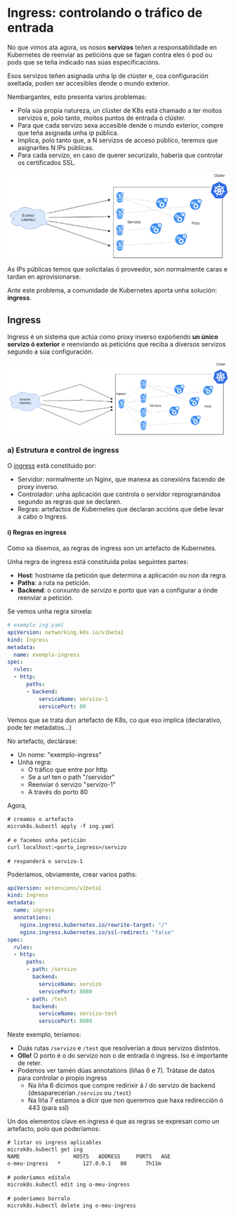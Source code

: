 # Ingress: controlando o tráfico de entrada

No que vimos ata agora, os nosos **servizos** teñen a responsabilidade en Kubernetes de reenviar as peticións que se fagan contra eles ó pod ou pods que se teña indicado nas súas especificacións. 

Esos servizos teñen asignada unha Ip de clúster e, coa configuración axeitada, poden ser accesibles dende o mundo exterior. 

Nembargantes, esto presenta varios problemas:

- Pola súa propia natureza, un clúster de K8s está chamado a ter moitos servizos e, polo tanto, moitos puntos de entrada ó clúster. 
- Para que cada servizo sexa accesible dende o mundo exterior, compre que teña asignada unha ip pública. 
- Implica, polo tanto que, a N servizos de acceso público, teremos que asignarlles N IPs públicas. 
- Para cada servizo, en caso de querer securizalo, habería que controlar os certificados SSL. 

![ingress1](./../_media/03/ingress1.png)

As IPs públicas temos que solicitalas ó proveedor, son normalmente caras e tardan en aprovisionarse. 

Ante este problema, a comunidade de Kubernetes aporta unha solución: **ingress**. 

## Ingress

Ingress é un sistema que actúa como proxy inverso expoñendo **un único servizo ó exterior** e reenviando as peticións que reciba a diversos servizos segundo a súa configuración. 

![ingress2](./../_media/03/ingress2.png)

### a) Estrutura e control de ingress

O [ingress](https://kubernetes.io/docs/concepts/services-networking/ingress/) está constituido por:
- Servidor: normalmente un Nginx, que manexa as conexións facendo de proxy inverso.
- Controlador: unha aplicación que controla o servidor reprogramándoa segundo as regras que se declaren. 
- Regras: artefactos de Kubernetes que declaran accións que debe levar a cabo o Ingress.  

#### i) Regras en ingress

Como xa dixemos, as regras de ingress son un artefacto de Kubernetes. 

Unha regra de ingress está constituida polas seguintes partes:
- **Host**: hostname da petición que determina a aplicación ou non da regra. 
- **Paths**: a ruta na petición. 
- **Backend**: o conxunto de *servizo* e *porto* que van a configurar a ónde reenviar a petición. 

Se vemos unha regra sinxela:
```yaml
# exemplo ing.yaml
apiVersion: networking.k8s.io/v1beta1
kind: Ingress
metadata:
  name: exemplo-ingress
spec:
  rules:
  - http:
      paths:
      - backend:
          serviceName: servizo-1
          servicePort: 80
```

Vemos que se trata dun artefacto de K8s, co que eso implica (declarativo, pode ter metadatos...)

No artefacto, declárase:
- Un nome: "exemplo-ingress"
- Unha regra:
  - O tráfico que entre por http
  - Se a url ten o path "/servidor"
  - Reenviar ó servizo "servizo-1"
  - A través do porto 80

Agora, 
```shell
# creamos o artefacto
microk8s.kubectl apply -f ing.yaml

# e facemos unha petición
curl localhost:<porto_ingress>/servizo

# responderá o servizo-1
```

Poderíamos, obviamente, crear varios paths:
```yaml
apiVersion: extensions/v1beta1
kind: Ingress
metadata:
  name: ingress
  annotations:
    nginx.ingress.kubernetes.io/rewrite-target: "/"
    nginx.ingress.kubernetes.io/ssl-redirect: "false"
spec:
  rules:
  - http:
      paths:
      - path: /servizo
        backend:
          serviceName: servizo
          servicePort: 8080
      - path: /test
        backend:
          serviceName: servizo-test
          servicePort: 8888
```

Neste exemplo, teríamos:
- Duás rutas `/servizo` e `/test` que resolverían a dous servizos distintos.
- **Ollo!** O porto é o do servizo non o de entrada ó ingress. Iso é importante de reter. 
- Podemos ver tamén dúas annotations (liñas 6 e 7). Trátase de datos para controlar o propio ingress
  - Na liña 6 dicimos que compre redirixir á / do servizo de backend (desaparecerían `/servizo` ou `/test`)
  - Na liña 7 estamos a dicir que non queremos que haxa redirección ó 443 (para ssl)

Un dos elementos clave en ingress é que as regras se expresan como un artefacto, polo que poderíamos:

```shell
# listar os ingress aplicables 
microk8s.kubectl get ing
NAME                 HOSTS   ADDRESS     PORTS   AGE
o-meu-ingress   *       127.0.0.1   80      7h11m

# poderíamos editalo
microk8s.kubectl edit ing o-meu-ingress

# poderíamos borralo
microk8s.kubectl delete ing o-meu-ingress
```


